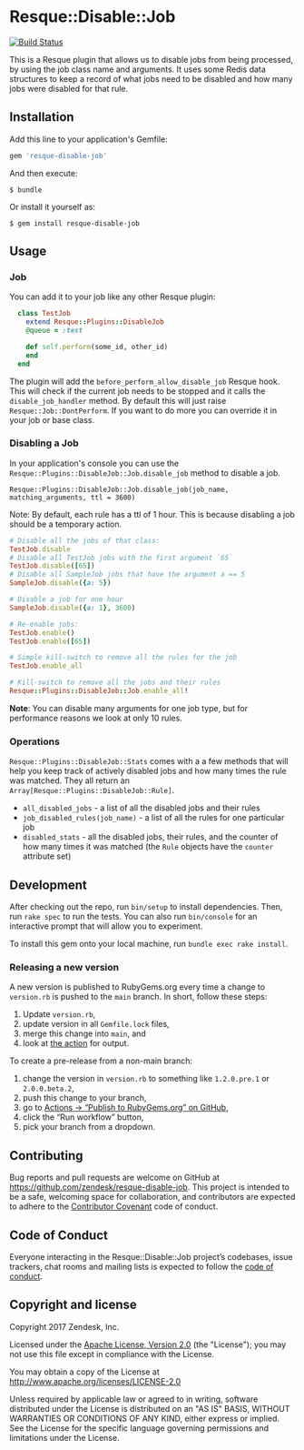 # Resque::Disable::Job

[![Build Status](https://travis-ci.org/zendesk/resque-disable-job.svg?branch=master)](https://travis-ci.org/zendesk/resque-disable-job)


This is a Resque plugin that allows us to disable jobs from being processed, by using the job class name and arguments.
It uses some Redis data structures to keep a record of what jobs need to be disabled and how many jobs were disabled for that rule.

## Installation

Add this line to your application's Gemfile:

```ruby
gem 'resque-disable-job'
```

And then execute:

    $ bundle

Or install it yourself as:

    $ gem install resque-disable-job

## Usage

### Job
You can add it to your job like any other Resque plugin:

```ruby
  class TestJob
    extend Resque::Plugins::DisableJob
    @queue = :test

    def self.perform(some_id, other_id)
    end
  end
```
The plugin will add the `before_perform_allow_disable_job` Resque hook. This will check if the current job needs to be stopped and it calls the `disable_job_handler` method.
By default this will just raise `Resque::Job::DontPerform`. If you want to do more you can override it in your job or base class.

### Disabling a Job

In your application's console you can use the `Resque::Plugins::DisableJob::Job.disable_job` method to disable a job.

`Resque::Plugins::DisableJob::Job.disable_job(job_name, matching_arguments, ttl = 3600)`

Note: By default, each rule has a ttl of 1 hour. This is because disabling a job should be a temporary action.

```ruby
# Disable all the jobs of that class:
TestJob.disable
# Disable all TestJob jobs with the first argument `65` 
TestJob.disable([65])
# Disable all SampleJob jobs that have the argument a == 5
SampleJob.disable({a: 5})

# Disable a job for one hour
SampleJob.disable({a: 1}, 3600)

# Re-enable jobs:
TestJob.enable()
TestJob.enable([65])

# Simple kill-switch to remove all the rules for the job
TestJob.enable_all

# Kill-switch to remove all the jobs and their rules
Resque::Plugins::DisableJob::Job.enable_all!
```

**Note**: You can disable many arguments for one job type, but for performance reasons we look at only 10 rules.

### Operations

`Resque::Plugins::DisableJob::Stats` comes with a a few methods that will help you keep track of actively disabled jobs and how many times the rule was matched. 
They all return an `Array[Resque::Plugins::DisableJob::Rule]`.

* `all_disabled_jobs` - a list of all the disabled jobs and their rules
* `job_disabled_rules(job_name)` - a list of all the rules for one particular job 
* `disabled_stats` - all the disabled jobs, their rules, and the counter of how many times it was matched (the `Rule` objects have the `counter` attribute set)  

## Development

After checking out the repo, run `bin/setup` to install dependencies. Then, run `rake spec` to run the tests. You can also run `bin/console` for an interactive prompt that will allow you to experiment.

To install this gem onto your local machine, run `bundle exec rake install`.

### Releasing a new version
A new version is published to RubyGems.org every time a change to `version.rb` is pushed to the `main` branch.
In short, follow these steps:
1. Update `version.rb`,
2. update version in all `Gemfile.lock` files,
3. merge this change into `main`, and
4. look at [the action](https://github.com/zendesk/resque-disable-job/actions/workflows/publish.yml) for output.

To create a pre-release from a non-main branch:
1. change the version in `version.rb` to something like `1.2.0.pre.1` or `2.0.0.beta.2`,
2. push this change to your branch,
3. go to [Actions → “Publish to RubyGems.org” on GitHub](https://github.com/zendesk/resque-disable-job/actions/workflows/publish.yml),
4. click the “Run workflow” button,
5. pick your branch from a dropdown.

## Contributing

Bug reports and pull requests are welcome on GitHub at https://github.com/zendesk/resque-disable-job. This project is intended to be a safe, welcoming space for collaboration, and contributors are expected to adhere to the [Contributor Covenant](http://contributor-covenant.org) code of conduct.

## Code of Conduct

Everyone interacting in the Resque::Disable::Job project’s codebases, issue trackers, chat rooms and mailing lists is expected to follow the [code of conduct](https://github.com/zendesk/resque-disable-job/blob/master/CODE_OF_CONDUCT.md).

## Copyright and license

Copyright 2017 Zendesk, Inc.

Licensed under the [Apache License, Version 2.0](https://opensource.org/licenses/Apache-2.0) (the "License"); you may not use this file except in compliance with the License.

You may obtain a copy of the License at
http://www.apache.org/licenses/LICENSE-2.0

Unless required by applicable law or agreed to in writing, software distributed under the License is distributed on an "AS IS" BASIS, WITHOUT WARRANTIES OR CONDITIONS OF ANY KIND, either express or implied. See the License for the specific language governing permissions and limitations under the License.
